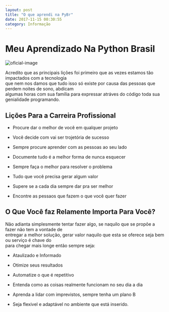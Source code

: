 ```yaml
---
layout: post
title: "O que aprendi na PyBr"
date: 2017-11-15 00:30:55
category: Informação
---
```


# Meu Aprendizado Na Python Brasil

![oficial-image](https://pbs.twimg.com/media/DLvVtq7W4AEj3-V.jpg:large)

Acredito que as principais lições foi primeiro que as vezes estamos tão impactados com a tecnologia    
que nem nos damos que tudo isso só existe por causa das pessoas que perdem noites de sono, abdicam     
algumas horas com sua família para expressar atráves do código toda sua genialidade programando.

## Lições Para a Carreira Profissional

* Procure dar o melhor de você em qualquer projeto

* Você decide com vai ser trojetória de sucesso

* Sempre procure aprender com as pessoas ao seu lado

* Documente tudo é a melhor forma de nunca esquecer

* Sempre faça o melhor para resolver o problema

* Tudo que você precisa gerar algum valor 

* Supere se a cada dia sempre dar pra ser melhor

* Encontre as pessaos que fazem o que você quer fazer

## O Que Você faz Relamente Importa Para Você?

Não adianta simplesmente tentar fazer algo, se naquilo que se propõe a fazer não tem a vontade de    
entregar a melhor solução, gerar valor naquilo que esta se oferece seja bem ou serviço é chave do   
para chegar mais longe então sempre seja:

* Ataulizado e Informado

* Otimize seus resultados 

* Automatize o que é repetitivo

* Entenda como as coisas realmente funcionam no seu dia a dia

* Aprenda a lidar com imprevistos, sempre tenha um plano B

* Seja flexivel e adaptável no ambiente que está inserido.